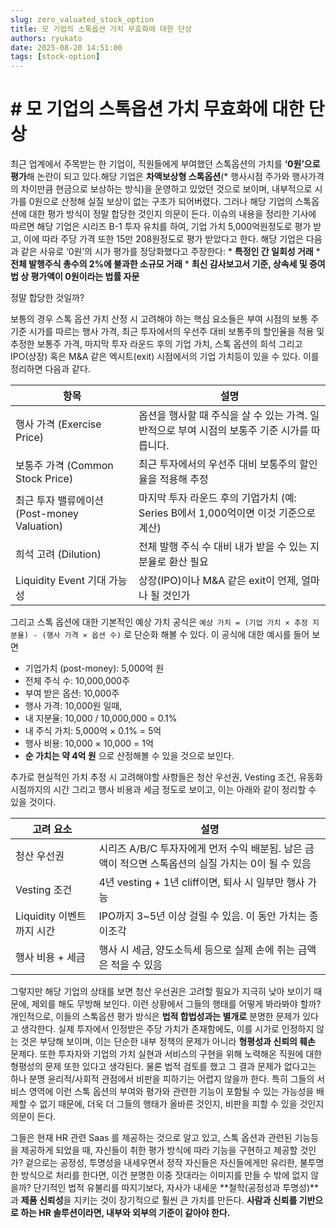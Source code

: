 ```yaml
---
slug: zero_valuated_stock_option
title: 모 기업의 스톡옵션 가치 무효화에 대한 단상
authors: ryukato
date: 2025-08-20 14:51:00
tags: [stock-option]
---
```


<!-- truncate -->

# # 모 기업의 스톡옵션 가치 무효화에 대한 단상
최근 업계에서 주목받는 한 기업이, 직원들에게 부여했던 스톡옵션의 가치를 **‘0원’으로 평가**해 논란이 되고 있다.해당 기업은 **차액보상형 스톡옵션**(* 행사시점 주가와 행사가격의 차이만큼 현금으로 보상하는 방식)을 운영하고 있었던 것으로 보이며, 내부적으로 시가를 0원으로 산정해 실질 보상이 없는 구조가 되어버렸다. 그러나 해당 기업의 스톡옵션에 대한 평가 방식이 정말 합당한 것인지 의문이 든다. 
이슈의 내용을 정리한 기사에 따르면 해당 기업은 시리즈 B-1 투자 유치를 하여, 기업 가치 5,000억원정도로 평가 받고, 이에 따라 주당 가격 또한 15만 208원정도로 평가 받았다고 한다. 해당 기업은 다음과 같은 사유로 ‘0원’의 시가 평가를 정당화했다고 주장한다:
	* 	**특정인 간 일회성 거래**
	* 	**전체 발행주식 총수의 2%에 불과한 소규모 거래**
	* 	**최신 감사보고서 기준, 상속세 및 증여법 상 평가액이 0원이라는 법률 자문**

정말 합당한 것일까?

보통의 경우 스톡 옵션 가치 산정 시 고려해야 하는 핵심 요소들은 부여 시점의 보통 주 기준 시가를 따르는 행사 가격, 최근 투자에서의 우선주 대비 보통주의 할인율을 적용 및 추정한 보통주 가격, 마지막 투자 라운드 후의 기업 가치, 스톡 옵션의 희석 그리고 IPO(상장) 혹은 M&A 같은 엑시트(exit) 시점에서의 기업 가치등이 있을 수 있다. 이를 정리하면 다음과 같다. 

| 항목                                 | 설명                                                         |
|------------------------------------|------------------------------------------------------------|
| 행사 가격 (Exercise Price)         | 옵션을 행사할 때 주식을 살 수 있는 가격. 일반적으로 부여 시점의 보통주 기준 시가를 따릅니다. |
| 보통주 가격 (Common Stock Price)        | 최근 투자에서의 우선주 대비 보통주의 할인율을 적용해 추정                           |
| 최근 투자 밸류에이션 (Post-money Valuation) | 마지막 투자 라운드 후의 기업가치 (예: Series B에서 1,000억이면 이것 기준으로 계산)     |
| 희석 고려 (Dilution)                   | 전체 발행 주식 수 대비 내가 받을 수 있는 지분율로 환산 필요                        |
| Liquidity Event 기대 가능성             | 상장(IPO)이나 M&A 같은 exit이 언제, 얼마나 될 것인가                       |

그리고 스톡 옵션에 대한 기본적인 예상 가치 공식은 `예상 가치 = (기업 가치 × 추정 지분율) - (행사 가격 × 옵션 수)`  로 단순화 해볼 수 있다. 이 공식에 대한 예시를 들어 보면 
* 기업가치 (post-money): 5,000억 원
* 전체 주식 수: 10,000,000주
* 부여 받은 옵션: 10,000주
* 행사 가격: 10,000원
일때, 
* 내 지분율: 10,000 / 10,000,000 = 0.1%
* 내 주식 가치: 5,000억 × 0.1% = 5억
* 행사 비용: 10,000 × 10,000 = 1억
* **순 가치는 약 4억 원**
으로 산정해볼 수 있을 것으로 보인다. 

추가로 현실적인 가치 추정 시 고려해야할 사항들은 청산 우선권, Vesting 조건, 유동화 시점까지의 시간 그리고 행사 비용과 세금 정도로 보이고, 이는 아래와 같이 정리할 수 있을 것이다.

| 고려 요소              | 설명                                                           |
|--------------------|--------------------------------------------------------------|
|  청산 우선권            | 시리즈 A/B/C 투자자에게 먼저 수익 배분됨. 남은 금액이 적으면 스톡옵션의 실질 가치는 0이 될 수 있음 |
| Vesting 조건         | 4년 vesting + 1년 cliff이면, 퇴사 시 일부만 행사 가능                      |
| Liquidity 이벤트까지 시간 | IPO까지 3~5년 이상 걸릴 수 있음. 이 동안 가치는 종이조각                         |
| 행사 비용 + 세금         | 행사 시 세금, 양도소득세 등으로 실제 손에 쥐는 금액은 적을 수 있음                      |

그렇지만 해당 기업의 상태를 보면 청산 우선권은 고려할 필요가 지극히 낮아 보이기 때문에, 제외를 해도 무방해 보인다.  이런 상황에서 그들의 행태를 어떻게 봐라봐야 할까?
개인적으로, 이들의 스톡옵션 평가 방식은 **법적 합법성과는 별개로** 분명한 문제가 있다고 생각한다. 실제 투자에서 인정받은 주당 가치가 존재함에도, 이를 시가로 인정하지 않는 것은 부당해 보이며, 이는 단순한 내부 정책의 문제가 아니라 **형평성과 신뢰의 훼손** 문제다. 또한 투자자와 기업의 가치 실현과 서비스의 구현을 위해 노력해온 직원에 대한 형평성의 문제 또한 있다고 생각된다.  물론 법적 검토를 했고 그 결과 문제가 없다고는 하나 분명 윤리적/사회적 관점에서 비판을 피하기는 어렵지 않을까 한다. 특히 그들의 서비스 영역에 이런 스톡 옵션의 부여와 평가와 관련한 기능이 포함될 수 있는 가능성을 배제할 수 없기 때문에, 더욱 더 그들의 행태가 올바른 것인지, 비판을 피할 수 있을 것인지 의문이 든다.

그들은 현재 HR 관련 Saas 를 제공하는 것으로 알고 있고, 스톡 옵션과 관련된 기능등을 제공하게 되었을 때, 자신들이 취한 평가 방식에 따라 기능을 구현하고 제공할 것인가? 겉으로는 공정성, 투명성을 내세우면서 정작 자신들은 자신들에게만 유리한, 불투명한 방식으로 처리를 한다면, 이건 분명한 이중 잣대라는 이미지를 만들 수 밖에 없지 않을까? 단기적인 법적 유불리를 따지기보다, 자사가 내세운 **철학(공정성과 투명성)**과 **제품 신뢰성**을 지키는 것이 장기적으로 훨씬 큰 가치를 만든다. **사람과 신뢰를 기반으로 하는 HR 솔루션이라면, 내부와 외부의 기준이 같아야 한다.**
